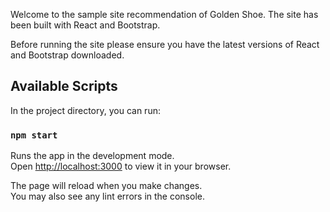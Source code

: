 Welcome to the sample site recommendation of Golden Shoe. The site has been built with React and Bootstrap. 

Before running the site please ensure you have the latest versions of React and Bootstrap downloaded.

## Available Scripts

In the project directory, you can run:

### `npm start`

Runs the app in the development mode.\
Open [http://localhost:3000](http://localhost:3000) to view it in your browser.

The page will reload when you make changes.\
You may also see any lint errors in the console.

